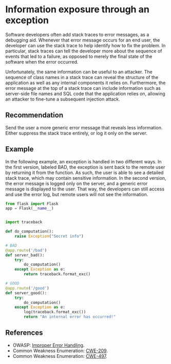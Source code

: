 # Information exposure through an exception
Software developers often add stack traces to error messages, as a debugging aid. Whenever that error message occurs for an end user, the developer can use the stack trace to help identify how to fix the problem. In particular, stack traces can tell the developer more about the sequence of events that led to a failure, as opposed to merely the final state of the software when the error occurred.

Unfortunately, the same information can be useful to an attacker. The sequence of class names in a stack trace can reveal the structure of the application as well as any internal components it relies on. Furthermore, the error message at the top of a stack trace can include information such as server-side file names and SQL code that the application relies on, allowing an attacker to fine-tune a subsequent injection attack.


## Recommendation
Send the user a more generic error message that reveals less information. Either suppress the stack trace entirely, or log it only on the server.


## Example
In the following example, an exception is handled in two different ways. In the first version, labeled BAD, the exception is sent back to the remote user by returning it from the function. As such, the user is able to see a detailed stack trace, which may contain sensitive information. In the second version, the error message is logged only on the server, and a generic error message is displayed to the user. That way, the developers can still access and use the error log, but remote users will not see the information.


```python
from flask import Flask
app = Flask(__name__)


import traceback

def do_computation():
    raise Exception("Secret info")

# BAD
@app.route('/bad')
def server_bad():
    try:
        do_computation()
    except Exception as e:
        return traceback.format_exc()

# GOOD
@app.route('/good')
def server_good():
    try:
        do_computation()
    except Exception as e:
        log(traceback.format_exc())
        return "An internal error has occurred!"

```

## References
* OWASP: [Improper Error Handling](https://owasp.org/www-community/Improper_Error_Handling).
* Common Weakness Enumeration: [CWE-209](https://cwe.mitre.org/data/definitions/209.html).
* Common Weakness Enumeration: [CWE-497](https://cwe.mitre.org/data/definitions/497.html).
